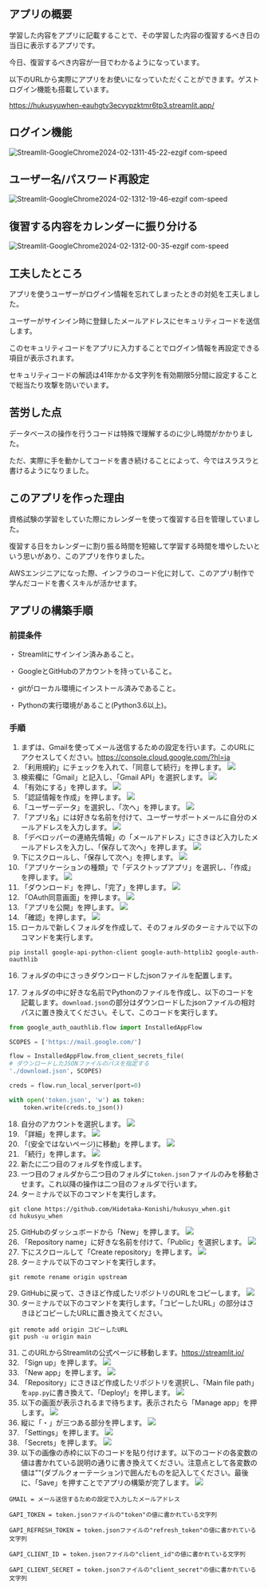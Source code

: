 ## アプリの概要
学習した内容をアプリに記載することで、その学習した内容の復習するべき日の当日に表示するアプリです。

今日、復習するべき内容が一目でわかるようになっています。

以下のURLから実際にアプリをお使いになっていただくことができます。ゲストログイン機能も搭載しています。

https://hukusyuwhen-eauhgtv3ecvypzktmr6tp3.streamlit.app/

## ログイン機能
![Streamlit-GoogleChrome2024-02-1311-45-22-ezgif com-speed](https://github.com/Hidetaka-Konishi/hukusyu_when/assets/142459457/41fe0f99-bc02-4e23-99a8-6a1336e7fa4f)

## ユーザー名/パスワード再設定
![Streamlit-GoogleChrome2024-02-1312-19-46-ezgif com-speed](https://github.com/Hidetaka-Konishi/hukusyu_when/assets/142459457/db8f3b50-3402-4ebf-b809-d250e0ad8c18)

## 復習する内容をカレンダーに振り分ける
![Streamlit-GoogleChrome2024-02-1312-00-35-ezgif com-speed](https://github.com/Hidetaka-Konishi/hukusyu_when/assets/142459457/e5fa1426-57dc-4c2a-a1ea-fce8bd3b1a26)

## 工夫したところ
アプリを使うユーザーがログイン情報を忘れてしまったときの対処を工夫しました。

ユーザーがサインイン時に登録したメールアドレスにセキュリティコードを送信します。

このセキュリティコードをアプリに入力することでログイン情報を再設定できる項目が表示されます。

セキュリティコードの解読は41年かかる文字列を有効期限5分間に設定することで総当たり攻撃を防いでいます。

## 苦労した点
データベースの操作を行うコードは特殊で理解するのに少し時間がかかりました。

ただ、実際に手を動かしてコードを書き続けることによって、今ではスラスラと書けるようになりました。

## このアプリを作った理由
資格試験の学習をしていた際にカレンダーを使って復習する日を管理していました。

復習する日をカレンダーに割り振る時間を短縮して学習する時間を増やしたいという思いがあり、このアプリを作りました。

AWSエンジニアになった際、インフラのコード化に対して、このアプリ制作で学んだコードを書くスキルが活かせます。

## アプリの構築手順
### 前提条件
・ Streamlitにサインイン済みあること。

・ GoogleとGitHubのアカウントを持っていること。

・ gitがローカル環境にインストール済みであること。

・ Pythonの実行環境があること(Python3.6以上)。

### 手順
1. まずは、Gmailを使ってメール送信するための設定を行います。このURLにアクセスしてください。https://console.cloud.google.com/?hl=ja
2. 「利用規約」にチェックを入れて、「同意して続行」を押します。
![](./image/check_and_agree.png)
3. 検索欄に「Gmail」と記入し、「Gmail API」を選択します。
![](./image/gmail_search.png)
4. 「有効にする」を押します。
![](./image/valid.png)
5. 「認証情報を作成」を押します。
![](./image/certification_create.png)
6. 「ユーザーデータ」を選択し、「次へ」を押します。
![](./image/userdata_cheak.png)
7. 「アプリ名」には好きな名前を付けて、ユーザーサポートメールに自分のメールアドレスを入力します。
![](./image/app_name.png)
8. 「デベロッパーの連絡先情報」の「メールアドレス」にさきほど入力したメールアドレスを入力し、「保存して次へ」を押します。
![](./image/developer_mail.png)
9. 下にスクロールし、「保存して次へ」を押します。
![](./image/under_scroll.png)
10. 「アプリケーションの種類」で「デスクトップアプリ」を選択し、「作成」を押します。
![](./image/desktop_app.png)
11. 「ダウンロード」を押し、「完了」を押します。
![](./image/json_download.png)
12. 「OAuth同意画面」を押します。
![](./image/oauth_agree.png)
13. 「アプリを公開」を押します。
![](./image/app_public.png)
14. 「確認」を押します。
![](./image/push_check.png)
15. ローカルで新しくフォルダを作成して、そのフォルダのターミナルで以下のコマンドを実行します。

```
pip install google-api-python-client google-auth-httplib2 google-auth-oauthlib
``` 
16. フォルダの中にさっきダウンロードしたjsonファイルを配置します。

17. フォルダの中に好きな名前でPythonのファイルを作成し、以下のコードを記載します。`download.json`の部分はダウンロードしたjsonファイルの相対パスに置き換えてください。そして、このコードを実行します。

```python
from google_auth_oauthlib.flow import InstalledAppFlow

SCOPES = ['https://mail.google.com/']

flow = InstalledAppFlow.from_client_secrets_file(
# ダウンロードしたJSONファイルのパスを指定する
'./download.json', SCOPES)

creds = flow.run_local_server(port=0)

with open('token.json', 'w') as token:
    token.write(creds.to_json())
```

18. 自分のアカウントを選択します。
![](./image/acount_choise.png)
19. 「詳細」を押します。
![](./image/detail.png)
20. 「(安全ではないページ)に移動」を押します。
![](./image/danger_page.png)
21. 「続行」を押します。
![](./image/danger_continue.png)
22. 新たに二つ目のフォルダを作成します。
23. 一つ目のフォルダから二つ目のフォルダに`token.json`ファイルのみを移動させます。これ以降の操作は二つ目のフォルダで行います。
24. ターミナルで以下のコマンドを実行します。

```
git clone https://github.com/Hidetaka-Konishi/hukusyu_when.git
cd hukusyu_when
```
25.  GitHubのダッシュボードから「New」を押します。
![](./image/dashborad_new.png)
26. 「Repository name」に好きな名前を付けて、「Public」を選択します。
![](./image/repository_name.png)
27. 下にスクロールして「Create repository」を押します。
![](./image/create_repository.png)
28. ターミナルで以下のコマンドを実行します。

```
git remote rename origin upstream
```

29. GitHubに戻って、さきほど作成したリポジトリのURLをコピーします。
![](./image/url_copy.png)
1.  ターミナルで以下のコマンドを実行します。「コピーしたURL」の部分はさきほどコピーしたURLに置き換えてください。

```
git remote add origin コピーしたURL 
git push -u origin main
```

31. このURLからStreamlitの公式ページに移動します。https://streamlit.io/
32. 「Sign up」を押します。
![](./image/sign_up.png)
33. 「New app」を押します。
![](./image/new_app.png)
34. 「Repository」にさきほど作成したリポジトリを選択し、「Main file path」を`app.py`に書き換えて、「Deploy!」を押します。
![](./image/deploy_app.png)
35. 以下の画面が表示されるまで待ちます。表示されたら「Manage app」を押します。
![](./image/home_page.png)
36. 縦に「・」が三つある部分を押します。
![](./image/manage_app.png)
37. 「Settings」を押します。
![](./image/settings.png)
38. 「Secrets」を押します。
![](./image/secrets.png)
39.  以下の画像の赤枠に以下のコードを貼り付けます。以下のコードの各変数の値は書かれている説明の通りに書き換えてください。注意点として各変数の値は""(ダブルクォーテーション)で囲んだものを記入してください。最後に、「Save」を押すことでアプリの構築が完了します。
![](./image/environmental_variables.png)

```
GMAIL = メール送信するための設定で入力したメールアドレス

GAPI_TOKEN = token.jsonファイルの"token"の値に書かれている文字列

GAPI_REFRESH_TOKEN = token.jsonファイルの"refresh_token"の値に書かれている文字列

GAPI_CLIENT_ID = token.jsonファイルの"client_id"の値に書かれている文字列

GAPI_CLIENT_SECRET = token.jsonファイルの"client_secret"の値に書かれている文字列
```
